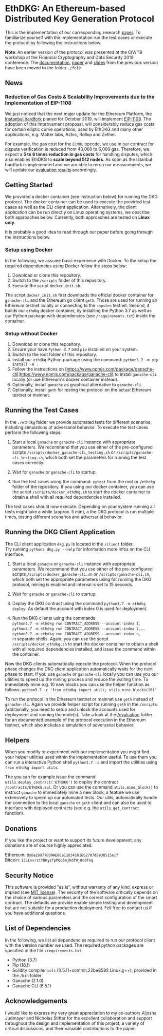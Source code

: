 # EthDKG: An Ethereum-based Distributed Key Generation Protocol

This is the implementation of our corresponding research [paper](paper/ethdkg.pdf).
To familiarize yourself with the implementation run the test cases or execute the protocol by following the instructions below.

**Note**: An earlier version of the protocol was presented at the CIW'19 workshop at the Financial Cryptography and Data Security 2019 conference.
The [documentation](fc19/), [paper](fc19/paper/Distributed%20Key%20Generation%20with%20Ethereum%20Smart%20Contracts.pdf) and [slides](fc19/demo/slides-fc19.pdf)
from the previous version have been moved to the folder `./fc19`.

## News

### Reduction of Gas Costs & Scalability Improvements due to the Implementation of EIP-1108

We just noticed that the next major update for the Ethereum Platform, the [Instanbul hardfork](https://eth.wiki/en/roadmap/istanbul) planed for October 2019, will implement [EIP-1108](https://eips.ethereum.org/EIPS/eip-1108).
The adoption of this improvement proposal, will considerably reduce gas costs for certain elliptic curve operations, used by EthDKG and many other applications, e.g. Matter labs, Aztec, Rollup and Zether.

For example, the gas cost for the `ECMUL` opcode, we use in our contract for dispute verification is reduced from 40,000 to 6,000 gas. Therefore, we expect a **5 to 6 times reduction in gas costs** for handling disputes, which also enables EthDKG to **scale beyond 512 nodes**.
As soon as the Istanbul hardfork is implemented and we are able to rerun our measurements,
we will update our [evaluation results](evaluation/) accordingly.

## Getting Started

We provided a docker container (see instruction below) for running the DKG protocol.
The docker container can be used to execute the provided test cases as well as the CLI client application.
Alternatively, the client application can be run directly on Linux operating systems, we describe both approaches below.
Currently, both approaches are tested on **Linux only**.

It is probably a good idea to read through our paper before going through the instructions below.

### Setup using Docker

In the following, we assume basic experience with Docker.
To the setup the required dependencies using Docker follow the steps below:

1. Download or clone this repository.
2. Switch to the `/scripts` folder of this repository.
3. Execute the script `docker_init.sh`.

The script `docker_init.sh` first downloads the official docker container for `ganache-cli` and the Ethereum go client `geth`.
Those are used for running an Ethereum testnet locally or connecting to the `ropsten` testnet.
Second, it builds our `ethdkg` docker container, by installing the Python 3.7 as well as our Python package with dependencies (see `/requirements.txt`) inside the container.

### Setup without Docker

1. Download or clone this repository.
2. Ensure your have `Python 3.7` and `pip` installed on your system.
3. Switch to the root folder of this repository.
4. Install our `ethdkg` Python package using the command: `python3.7 -m pip install -e .`
5. Follow the instructions on [https://www.npmjs.com/package/ganache-cli](https://www.npmjs.com/package/ganache-cli) to install `ganache-cli` locally (or use Ethereum's docker container instead).
6. Optionally, install `ganache` as graphical alternative to `ganache-cli`.
7. Optionally, install `geth` for testing the protocol on the actual Ethereum testnet or mainnet.

## Running the Test Cases

In the `./ethdkg` folder we provide automated tests for different scenarios, including simulations of adversarial behavior.
To execute the test cases perform the following steps:

1. Start a local `ganache` or `ganache-cli` instance with appropriate parameters.
   We recommend that you use either of the pre-configured scripts
   `/scripts/docker_ganache-cli_testing.sh` or `/scripts/ganache-cli_testing.sh`,
   which both set the parameters for running the test cases correctly.

2. Wait for `ganache` or `ganache-cli` to startup.

3. Run the test cases using the command: `pytest` from the root or `/ethdkg` folder  of the repository.
   If you using our docker container, you can use the script `/scripts/docker_ethdkg.sh` to start the docker container to obtain a shell with all required dependencies installed.

The test cases should now execute.
Depending on your system running all tests might take a while (approx. 5 min), a the DKG protocol is run multiple times, testing different scenarios and adversarial behavior.

## Running the DKG Client Application

The CLI client application `dkg.py` is located in the `/client` folder.  
Try running `python3 dkg.py --help` for information more infos on the CLI interface.

1. Start a local `ganache` or `ganache-cli` instance with appropriate parameters.
   We recommend that you use either of the pre-configured scripts
   `/scripts/docker_ganache-cli.sh` or `/scripts/ganache-cli.sh`,
   which both set the appropriate parameters using for running the DKG protocol,
   mining is enabled and interval is set to 15 seconds.

2. Wait for `ganache` or `ganache-cli` to startup.

3. Deploy the DKG contract using the command `python3.7 -m ethdkg deploy`.
   As default the account with index 0 is used for deployment.

4. Run the DKG clients using the commands  
   `python3.7 -m ethdkg run CONTRACT_ADDRESS --account-index 1`,  
   `python3.7 -m ethdkg run CONTRACT_ADDRESS --account-index 2`, ...  
   `python3.7 -m ethdkg run CONTRACT_ADDRESS --account-index n`,  
   in separate shells.
   Again, you can use the script `/scripts/docker_ethdkg.sh` to start the docker container to obtain a shell with all required dependencies installed, and issue the command within the container.

Now the DKG clients automatically execute the protocol.
When the protocol phase changes the DKG client application automatically waits for the next phase to start.
If you use `ganache` or `ganache-cli` locally you can use you our utilities to speed up the mining process and reduce the waiting time.
To immediately mine e.g. 10 new blocks you can use the helper function as follows:
`python3.7 -c 'from ethdkg import utils; utils.mine_blocks(10)'`

To run the protocol in the Ethereum testnet or mainnet use
`geth` instead of `ganache-cli`.
Again we provide helper script for running `geth` in the `/scripts`.
Additionally, you need to setup and unlock the accounts used for deployment and running the node(s).
Take a look at the [/evaluation](evaluation/) folder for an documented example of the protocol execution in the Ethereum testnet, which also includes a simulation of adversarial behavior.

## Helpers

When you modify or experiment with our implementation you might find your helper utilities used within the implementation useful.
To use them you can run a interactive Python shell `python3.7 -i` and import the utilities using `from ethdkg import utils`.

The you can for example issue the command `utils.deploy_contract('ETHDKG')` to deploy the contract `/contracts/ETHDKG.sol`.
Or you can use the command `utils.mine_block()` to instruct `ganache` to immediately mine a new block, a feature we use extensively to speed up our automated tests.
Our utils, automatically handle the connection to the local `ganache` or `geth` client and can also be used to interface with deployed contracts (see e.g. the `utils.get_contract` function).

## Donations

If you like the project or want to support its future development, any donations are of course highly appreciated:

Ethereum: `0x8e20877D39AE8Ca118341b1B62787d8e38515e1f`  
Bitcoin: `1JLLvvrzCYDKyzfpPQo5mjRdfWj8o8Tnq`

## Security Notice

This software is provided "as is", without warranty of any kind, express or implied (see [MIT license](LICENSE)).
The security of the software critically depends on the choice of various parameters and the correct configuration of the smart contract.
The defaults we provide enable simple testing and development but are not suitable for a production deployment.
Fell free to contact us if you have additional questions.

## List of Dependencies

In the following, we list all dependencies required to run our protocol client with the version number we used.
The required python packages are specified in the file `/requirements.txt`.

* Python (3.7)
* Pip (18.1)
* Solidity compiler `solc` (0.5.11+commit.22be8592.Linux.g++), provided in the `/bin` folder
* Ganache (2.1.0)
* Ganache CLI (6.5.1)

## Acknowledgements

I would like to express my very great appreciation to my co-authors Aljosha Judmayer and Nicholas Stifter for the excellent collaboration and support throughout the design and implementation of this project, a variety of critical discussions, and their valuable contributions to the paper.
